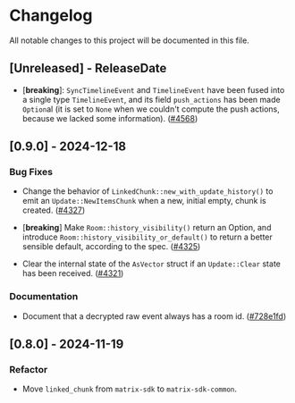 # Changelog

All notable changes to this project will be documented in this file.

<!-- next-header -->

## [Unreleased] - ReleaseDate

- [**breaking**]: `SyncTimelineEvent` and `TimelineEvent` have been fused into a single type
  `TimelineEvent`, and its field `push_actions` has been made `Option`al (it is set to `None` when
  we couldn't compute the push actions, because we lacked some information).
  ([#4568](https://github.com/matrix-org/matrix-rust-sdk/pull/4568))

## [0.9.0] - 2024-12-18

### Bug Fixes

- Change the behavior of `LinkedChunk::new_with_update_history()` to emit an
  `Update::NewItemsChunk` when a new, initial empty, chunk is created.
  ([#4327](https://github.com/matrix-org/matrix-rust-sdk/pull/4321))

- [**breaking**] Make `Room::history_visibility()` return an Option, and
  introduce `Room::history_visibility_or_default()` to return a better
  sensible default, according to the spec.
  ([#4325](https://github.com/matrix-org/matrix-rust-sdk/pull/4325))

- Clear the internal state of the `AsVector` struct if an `Update::Clear`
  state has been received.
  ([#4321](https://github.com/matrix-org/matrix-rust-sdk/pull/4321))

### Documentation

- Document that a decrypted raw event always has a room id.
  ([#728e1fd](https://github.com/matrix-org/matrix-rust-sdk/commit/728e1fda2ae9f1bfa87df162aa553040be705223))

## [0.8.0] - 2024-11-19

### Refactor

- Move `linked_chunk` from `matrix-sdk` to `matrix-sdk-common`.


